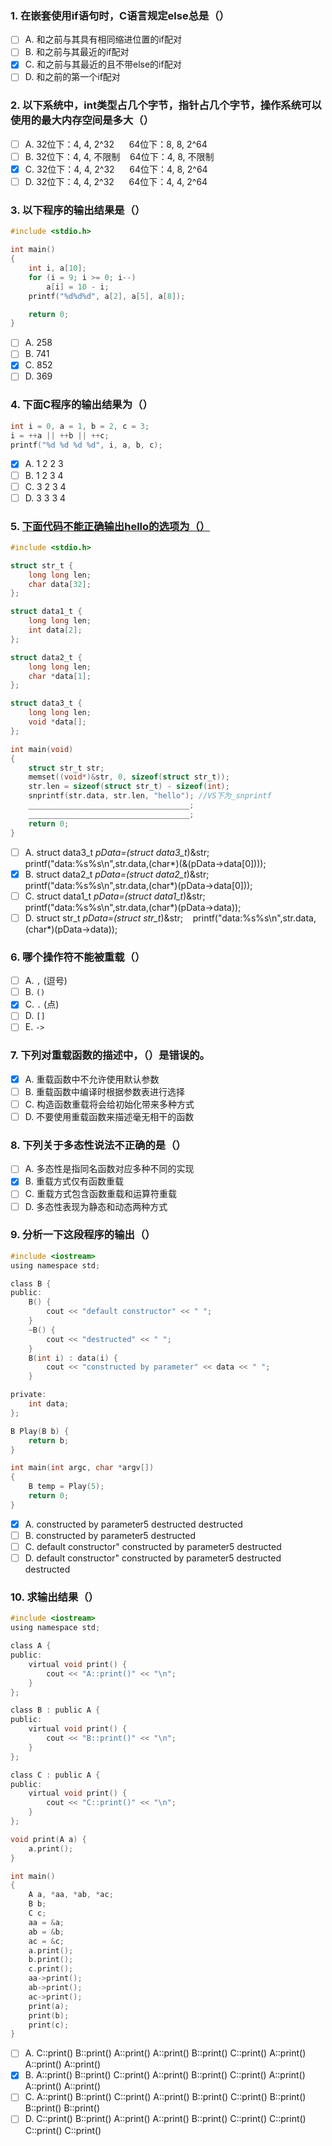 ### 1. 在嵌套使用if语句时，C语言规定else总是（）
- [ ] A. 和之前与其具有相同缩进位置的if配对
- [ ] B. 和之前与其最近的if配对
- [x] C. 和之前与其最近的且不带else的if配对
- [ ] D. 和之前的第一个if配对

### 2. 以下系统中，int类型占几个字节，指针占几个字节，操作系统可以使用的最大内存空间是多大（）
- [ ] A. 32位下：4, 4, 2^32&#160; &#160; &#160; 64位下：8, 8, 2^64
- [ ] B. 32位下：4, 4, 不限制&#160; &#160; 64位下：4, 8, 不限制
- [x] C. 32位下：4, 4, 2^32&#160; &#160; &#160; 64位下：4, 8, 2^64
- [ ] D. 32位下：4, 4, 2^32&#160; &#160; &#160; 64位下：4, 4, 2^64

### 3. 以下程序的输出结果是（）
```c
#include <stdio.h>

int main()
{
	int i, a[10];
	for (i = 9; i >= 0; i--) 
		a[i] = 10 - i;
	printf("%d%d%d", a[2], a[5], a[8]);

	return 0;
}
```

- [ ] A. 258
- [ ] B. 741
- [x] C. 852
- [ ] D. 369

### 4. 下面C程序的输出结果为（）
```c
int i = 0, a = 1, b = 2, c = 3;
i = ++a || ++b || ++c;
printf("%d %d %d %d", i, a, b, c);
```

- [x] A. 1 2 2 3
- [ ] B. 1 2 3 4
- [ ] C. 3 2 3 4
- [ ] D. 3 3 3 4

### 5. [下面代码不能正确输出hello的选项为（）](https://www.nowcoder.com/questionTerminal/4a4c163af45540a5a39d20db413af1e6?source=relative)
```c
#include <stdio.h>

struct str_t {
	long long len;
	char data[32];
};

struct data1_t {
	long long len;
	int data[2];
};

struct data2_t {
	long long len;
	char *data[1];
};

struct data3_t {
	long long len;
	void *data[];
};

int main(void)
{
	struct str_t str;
	memset((void*)&str, 0, sizeof(struct str_t));
	str.len = sizeof(struct str_t) - sizeof(int);
	snprintf(str.data, str.len, "hello"); //VS下为_snprintf
	____________________________________;
	____________________________________;
	return 0;
}
```

- [ ] A. struct data3_t *pData=(struct data3_t*)&str;&#160; &#160; printf("data:%s%s\n",str.data,(char*)(&(pData->data[0])));
- [x] B. struct data2_t *pData=(struct data2_t*)&str;&#160; &#160; printf("data:%s%s\n",str.data,(char*)(pData->data[0]));
- [ ] C. struct data1_t *pData=(struct data1_t*)&str;&#160; &#160; printf("data:%s%s\n",str.data,(char*)(pData->data));
- [ ] D. struct str_t *pData=(struct str_t*)&str;&#160; &#160; printf("data:%s%s\n",str.data,(char*)(pData->data));

### 6. 哪个操作符不能被重载（）
- [ ] A. `,` (逗号)
- [ ] B. `()`
- [x] C. `.` (点)
- [ ] D. `[]`
- [ ] E. `->`

### 7. 下列对重载函数的描述中，（）是错误的。
- [x] A. 重载函数中不允许使用默认参数
- [ ] B. 重载函数中编译时根据参数表进行选择
- [ ] C. 构造函数重载将会给初始化带来多种方式
- [ ] D. 不要使用重载函数来描述毫无相干的函数

### 8. 下列关于多态性说法不正确的是（）
- [ ] A. 多态性是指同名函数对应多种不同的实现
- [x] B. 重载方式仅有函数重载
- [ ] C. 重载方式包含函数重载和运算符重载
- [ ] D. 多态性表现为静态和动态两种方式

### 9. 分析一下这段程序的输出（）
```c ++
#include <iostream>
using namespace std;

class B {
public:
	B() {
		cout << "default constructor" << " ";
	}
	~B() {
		cout << "destructed" << " ";
	}
	B(int i) : data(i) {
		cout << "constructed by parameter" << data << " ";
	}

private:
	int data;
};

B Play(B b) {
	return b;
}

int main(int argc, char *argv[])
{
	B temp = Play(5);
	return 0;
}
```

- [x] A. constructed by parameter5 destructed destructed
- [ ] B. constructed by parameter5 destructed
- [ ] C. default constructor" constructed by parameter5 destructed
- [ ] D. default constructor" constructed by parameter5 destructed destructed

### 10. 求输出结果（）
```c ++
#include <iostream>
using namespace std;

class A {
public:
	virtual void print() {
		cout << "A::print()" << "\n";
	}
};

class B : public A {
public:
	virtual void print() {
		cout << "B::print()" << "\n";
	}
};

class C : public A {
public:
	virtual void print() {
		cout << "C::print()" << "\n";
	}
};

void print(A a) {
	a.print();
}

int main()
{
	A a, *aa, *ab, *ac;
	B b;
	C c;
	aa = &a;
	ab = &b;
	ac = &c;
	a.print();
	b.print();
	c.print();
	aa->print();
	ab->print();
	ac->print();
	print(a);
	print(b);
	print(c);
}
```

- [ ] A. C::print() B::print() A::print() A::print() B::print() C::print() A::print() A::print() A::print()
- [x] B. A::print() B::print() C::print() A::print() B::print() C::print() A::print() A::print() A::print()
- [ ] C. A::print() B::print() C::print() A::print() B::print() C::print() B::print() B::print() B::print()
- [ ] D. C::print() B::print() A::print() A::print() B::print() C::print() C::print() C::print() C::print()
